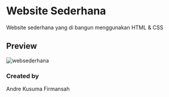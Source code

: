 # Website Sederhana
Website sederhana yang di bangun menggunakan HTML &amp; CSS

## Preview
![websederhana](https://user-images.githubusercontent.com/63025746/143266916-7ca91911-8b2f-4115-a397-27b8997eb94b.png)

### Created by
Andre Kusuma Firmansah
